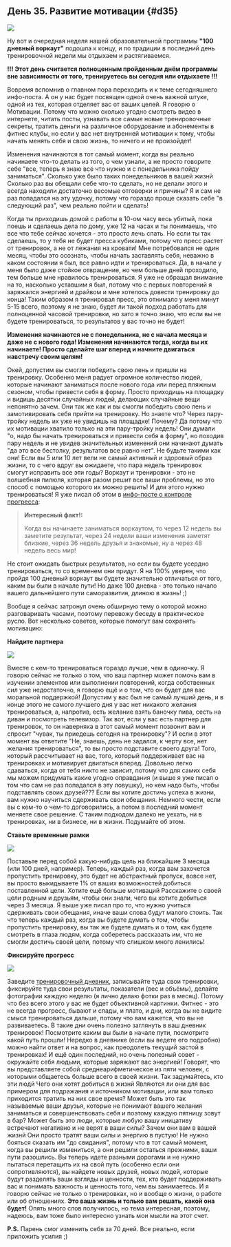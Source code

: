 ## День 35. Развитие мотивации {#d35}

![](src/img/35.jpg)

Ну вот и очередная неделя нашей образовательной программы **"100 дневный воркаут"** подошла к концу, и по традиции в последний день тренировочной недели мы отдыхаем и растягиваемся. 

**!!! Этот день считается полноценным пройденным днём программы вне зависимости от того, тренируетесь вы сегодня или отдыхаете !!!** 

Вовремя вспомнив о главном пора переходить и к теме сегодняшнего инфо-поста. А он у нас будет посвящен одной очень важной штуке, одной из тех, которая отделяет вас от ваших целей. Я говорю о Мотивации. Потому что можно сколько угодно смотреть видео в интернете, читать посты, узнавать все самые новые тренировочные секреты, тратить деньги на различное оборудование и абонементы в фитнес клубы, но если у вас нет внутренней мотивации к тому, чтобы начать менять себя и свою жизнь, то ничего и не произойдет! 

Изменения начинаются в тот самый момент, когда вы реально начинаете что-то делать из того, о чем узнали, а не просто говорите себе "все, теперь я знаю все что нужно и с понедельника пойду заниматься". Сколько уже было таких понедельников в вашей жизнй Сколько раз вы обещали себе что-то сделать, но не делали этого и всегда находили достаточно весомые отговорки и причины? Я и сам не раз попадался на эту удочку, потому что гораздо проще сказать себе "в следующий раз", чем реально пойти и сделать! 

Когда ты приходишь домой с работы в 10-ом часу весь убитый, пока поешь и сделаешь дела по дому, уже 12 на часах и ты понимаешь, что все что тебе сейчас хочется - это просто лечь спать. Но если ты так сделаешь, то у тебя не будет пресса кубиками, потому что пресс растет от тренировок, а не от лежания на кровати! Мне потребовался не один месяц, чтобы это осознать, чтобы начать заставлять себя, неважно в каком состоянии я был, все равно идти и тренироваться. Да, в начале у меня было даже стойкое отвращение, но чем больше дней проходило, тем больше мне нравилось тренироваться. Я уже не обращал внимание на то, насколько уставшим я был, потому что с первых повторений я заряжался энергией и драйвом и мне хотелось довести тренировку до конца! Таким образом я тренировал пресс, это отнимало у меня минут 5-15 всего, поэтому я не знаю, будет ли такой подход работать для полноценной часовой тренировки, но зато я точно знаю, что если вы не будете тренироваться, то результатов у вас точно не будет! 

**Изменения начинаются не с понедельника, не с начала месяца и даже не с нового года! Изменения начинаются тогда, когда вы их начинаете! Просто сделайте шаг вперед и начните двигаться навстречу своим целям!** 

Окей, допустим вы смогли победить свою лень и пришли на тренировку. Особенно меня радует огромное количество людей, которые начинают заниматься после нового года или перед пляжным сезоном, чтобы привести себя в форму. Просто приходишь на площадку и видишь десятки случайных людей, делающих случайные вещи непонятно зачем. Они так же как и вы смогли победить свою лень и замотивировать себя прийти на тренировку. Но знаете что? Через пару-тройку недель их уже не увидишь на площадке! Почему? Да потому что их мотивации хватило только на эти пару-тройку недель! Они думали "о, надо бы начать тренироваться и привести себя в форму", но походив пару недель и не увидев значительных изменений они начинают думать "да это все бестолку, результатов все равно нет". Не будьте такими как они! Если вы 5 или 10 лет вели не самый активный и здоровый образ жизни, то с чего вдруг вы ожидаете, что пара недель тренировок смогут исправить все эти годы? Воркаут и тренировки - это не волшебная пилюля, которая разом решит все ваши проблемы, но это способ с помощью которого их можно решить! И для этого нужно тренироваться! Я уже писал об этом в [инфо-посте о контроле прогресса](#d26): 

> **Интересный факт!:**
>
> Когда вы начинаете заниматься воркаутом, то через 12 недель вы заметите результат, через 24 недели ваши изменения заметят близкие, через 36 недель друзья и знакомые, ну а через 48 недель весь мир!

Не стоит ожидать быстрых результатов, но если вы будете усердно тренироваться, то со временем они придут. Я на 100% уверен, что пройдя 100 дневный воркаут вы будете значительно отличаться от того, каким вы были в начале пути! Но даже 100 дневка - это только начало вашего дальнейшего пути саморазвития, длиною в жизнь! ;) 

Вообще я сейчас затронул очень обширную тему о которой можно разговаривать часами, поэтому перевожу беседу в практическое русло. Вот несколько советов, которые помогут вам сохранять мотивацию: 

**Найдите партнера** 

![](src/img/35-1.jpg) 

Вместе с кем-то тренироваться гораздо лучше, чем в одиночку. Я говорю сейчас не только о том, что ваш партнер может помочь вам в изучении элементов или выполнении повторений, когда собственных сил уже недостаточно, я говорю ещё и о том, что он будет для вас моральной поддержкой! Допустим у вас был не самый лучший день, и в конце этого не самого лучшего дня у вас нет никакого желания тренироваться, а, напротив, есть желание взять баночку пива, сесть на диван и посмотреть телевизор. Так вот, если у вас есть партнер для тренировок, то он наверняка в этот самый момент позвонит вам и спросит "чувак, ты приедешь сегодня на тренировку"? И если в этот момент вы ответите "Не, знаешь, день не задался, к черту все, нет желания тренироваться", то вы просто подставите своего друга! Того, который рассчитывает на вас, того, который поддерживает вас на тренировках и мотивирует двигаться вперед. Довольно легко сдаваться, когда от тебя никто не зависит, потому что для самих себя мы можем придумать какие угодно оправдания (и выше я уже писал о том что сам не раз попадался в эту ловушку), но кем надо быть, чтобы подставлять своих друзей??? 
Если вы хотите достичь успеха в жизни, вам нужно научиться сдерживать свои обещания. Немного чести, если вы с кем-то о чем-то договорились, а потом в последний момент меняете свое решение. С таким подходом далеко не уехать, ни в тренировках, ни в бизнесе, ни в жизни. Подумайте об этом. 

**Ставьте временные рамки** 

![](src/img/35-2.jpg) 

Поставьте перед собой какую-нибудь цель на ближайшие 3 месяца (или 100 дней, например). Теперь, каждый раз, когда вам захочется пропустить тренировку, это будет не абстрактный пропуск, вовсе нет, вы просто выкидываете 1% от ваших возможностей добиться поставленной цели. Хотите ещё больше мотиваций Расскажите о своей цели родным и друзьям, чтобы они знали, чего вы хотите добиться через 3 месяца. Я выше уже писал про то, что нужно учиться сдерживать свои обещания, иначе ваши слова будут малого стоить. Так что теперь каждый раз, когда вы будете думать о том, чтобы пропустить тренировку, вы так же будете думать и о том, как будете смотреть в глаза людям, когда соберетесь рассказать им, что не смогли достичь своей цели, потому что слишком много ленились! 

**Фиксируйте прогресс** 

![](src/img/35-3.jpg) 

Заведите [тренировочный дневник](http://workout.su/forum/1), записывайте туда свои тренировки, фиксируйте туда свои результаты, показатели (вес и объёмы), делайте фотографии каждую неделю (я лично делаю фотки раз в месяц). Потому что без всего этого у вас не будет объективной картинки. Фитнес - это не всегда прогресс, бывают и спады, и плато, и дни, когда вы не видите смысл тренироваться дальше, потому что вам кажется, что вы не развиваетесь. В такие дни очень полезно заглянуть в ваш дневник тренировок! Посмотрите каким вы были в начале пути, посмотрите какой путь прошли! Нередко в дневнике (если вы ведете его подробно) можно найти ответ и на вопрос, как преодолеть текущий застой в тренировках! 
И ещё один последний, но очень полезный совет - окружайте себя людьми, которые заряжают вас энергией! Говорят, что вы представляете собой среднеарифметическое из пяти человек, с которыми общаетесь больше всего в своей жизни. Так задумайтесь, кто эти людй Чего они хотят добиться в жизнй Являются ли они для вас примером для подражания и источником мотивации, или вам только приходится тратить на них свое время? Может быть это так называемые ваши друзья, которые не понимают вашего желания заниматься и совершенствовать себя и поэтому каждую пятницу зовут в бар? Может быть это люди, которые любую вашу иницативу встречают негативно и не верят в ваши силы? Зачем они вам в вашей жизнй Они просто тратят ваши силы и энергию в пустую! Не нужно бояться сказать им "до свидания", потому что в тот самый момент, когда вы решили измениться, а они решили остаться прежними, ваши пути разошлись. Вы теперь идете разными дорогами и не нужно пытаться перетащить их на свой путь (особенно если они сопротивляются), вы найдете новых друзей, новых людей, которые будут разделять ваши взгляды и ценности, тех, кто будет поддерживать вас и понимать важность и ценность того, чем вы занимаетесь. И я говорю сейчас не только о тренировках, но и вообще о жизни, о работе или об отношениях. **Это ваша жизнь и только вам решать, какой она будет!** 
Опять много слов получилось, но тема интересная, поэтому, надеюсь, вам тоже было интересно узнать мои мысли на этот счет. 

**P.S.** Парень смог изменить себя за 70 дней. Все реально, если приложить усилия ;) 


